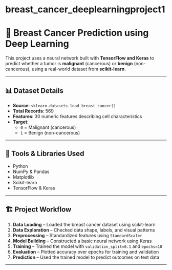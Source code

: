 # breast_cancer_deeplearningproject1
# 🧠 Breast Cancer Prediction using Deep Learning

This project uses a neural network built with **TensorFlow and Keras** to predict whether a tumor is **malignant** (cancerous) or **benign** (non-cancerous), using a real-world dataset from **scikit-learn**.

---

## 📊 Dataset Details

- **Source**: `sklearn.datasets.load_breast_cancer()`
- **Total Records**: 569
- **Features**: 30 numeric features describing cell characteristics
- **Target**:
  - `0` = Malignant (cancerous)
  - `1` = Benign (non-cancerous)

---

## 🧰 Tools & Libraries Used

- Python
- NumPy & Pandas
- Matplotlib
- Scikit-learn
- TensorFlow & Keras

---

## 🏗️ Project Workflow

1. **Data Loading** – Loaded the breast cancer dataset using scikit-learn  
2. **Data Exploration** – Checked data shape, labels, and visual patterns  
3. **Preprocessing** – Standardized features using `StandardScaler`  
4. **Model Building** – Constructed a basic neural network using Keras  
5. **Training** – Trained the model with `validation_split=0.1` and `epochs=10`  
6. **Evaluation** – Plotted accuracy over epochs for training and validation  
7. **Prediction** – Used the trained model to predict outcomes on test data

---

